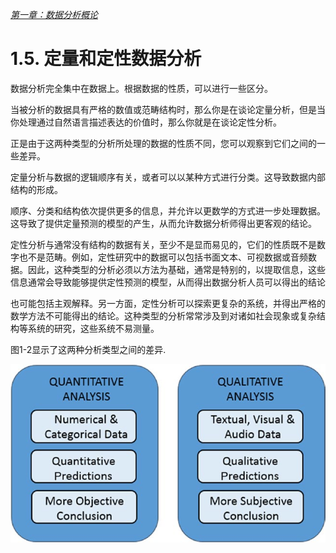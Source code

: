 
[*第一章：数据分析概论*](./)


# 1.5. 定量和定性数据分析

数据分析完全集中在数据上。根据数据的性质，可以进行一些区分。

当被分析的数据具有严格的数值或范畴结构时，那么你是在谈论定量分析，但是当你处理通过自然语言描述表达的价值时，那么你就是在谈论定性分析。

正是由于这两种类型的分析所处理的数据的性质不同，您可以观察到它们之间的一些差异。

定量分析与数据的逻辑顺序有关，或者可以以某种方式进行分类。这导致数据内部结构的形成。

顺序、分类和结构依次提供更多的信息，并允许以更数学的方式进一步处理数据。这导致了提供定量预测的模型的产生，从而允许数据分析师得出更客观的结论。

定性分析与通常没有结构的数据有关，至少不是显而易见的，它们的性质既不是数字也不是范畴。例如，定性研究中的数据可以包括书面文本、可视数据或音频数据。因此，这种类型的分析必须以方法为基础，通常是特别的，以提取信息，这些信息通常会导致能够提供定性预测的模型，从而得出数据分析人员可以得出的结论

也可能包括主观解释。另一方面，定性分析可以探索更复杂的系统，并得出严格的数学方法不可能得出的结论。这种类型的分析常常涉及到对诸如社会现象或复杂结构等系统的研究，这些系统不易测量。

图1-2显示了这两种分析类型之间的差异.

![Figure 1-2](images/figure_1_2.png)


